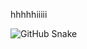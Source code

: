 hhhhhiiiii

![GitHub Snake](https://github.com/Namiii135/Namiii135/blob/output/github-contribution-grid-snake.svg)
